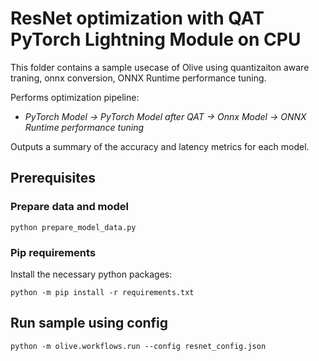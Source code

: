 # ResNet optimization with QAT PyTorch Lightning Module on CPU
This folder contains a sample usecase of Olive using quantizaiton aware traning, onnx conversion, ONNX Runtime performance tuning.

Performs optimization pipeline:
- *PyTorch Model -> PyTorch Model after QAT -> Onnx Model -> ONNX Runtime performance tuning*

Outputs a summary of the accuracy and latency metrics for each model.

## Prerequisites
### Prepare data and model
```
python prepare_model_data.py
```
### Pip requirements
Install the necessary python packages:
```
python -m pip install -r requirements.txt
```

## Run sample using config
```
python -m olive.workflows.run --config resnet_config.json
```
